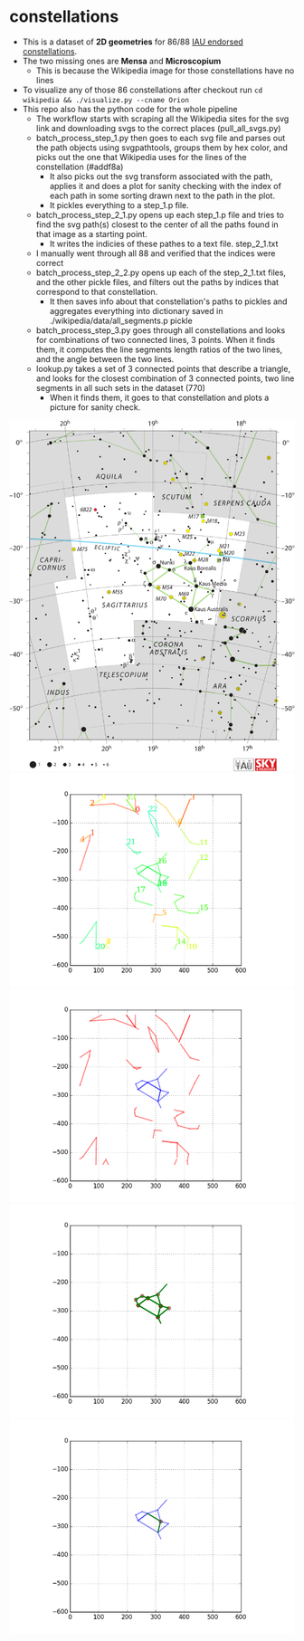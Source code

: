 # constellations

* This is a dataset of __2D geometries__ for 86/88 [IAU endorsed constellations](https://en.wikipedia.org/wiki/88_modern_constellations#List).
* The two missing ones are __Mensa__ and __Microscopium__
    * This is because the Wikipedia image for those constellations have no lines
* To visualize any of those 86 constellations after checkout run
`cd wikipedia && ./visualize.py --cname Orion`
* This repo also has the python code for the whole pipeline
    * The workflow starts with scraping all the Wikipedia sites for the svg link and downloading svgs to the correct places (pull_all_svgs.py)
    * batch_process_step_1.py then goes to each svg file and parses out the path objects using svgpathtools, groups them by hex color, and picks out the one that Wikipedia uses for the lines of the constellation (#addf8a)
        * It also picks out the svg transform associated with the path, applies it and does a plot for sanity checking with the index of each path in some sorting drawn next to the path in the plot.
        * It pickles everything to a step_1.p file.
    * batch_process_step_2_1.py opens up each step_1.p file and tries to find the svg path(s) closest to the center of all the paths found in that image as a starting point.
        * It writes the indicies of these pathes to a text file. step_2_1.txt
    * I manually went through all 88 and verified that the indices were correct
    * batch_process_step_2_2.py opens up each of the step_2_1.txt files, and the other pickle files, and filters out the paths by indices that correspond to that constellation.
        * It then saves info about that constellation's paths to pickles and aggregates everything into dictionary saved in ./wikipedia/data/all_segments.p pickle
    * batch_process_step_3.py goes through all constellations and looks for combinations of two connected lines, 3 points. When it finds them, it computes the line segments length ratios of the two lines, and the angle between the two lines.
    * lookup.py takes a set of 3 connected points that describe a triangle, and looks for the closest combination of 3 connected points, two line segments in all such sets in the dataset (770)
        * When it finds them, it goes to that constellation and plots a picture for sanity check.

<p align="center">
  <img src="./wikipedia/svgs/Sagittarius/source.svg" alt="From wikipedia">
  <img src="./wikipedia/svgs/Sagittarius/step_1_plot.png" alt="step 1">
  <img src="./wikipedia/svgs/Sagittarius/step_2_2.png" alt="step 2 2">
  <img src="./wikipedia/svgs/Sagittarius/step_3.png" alt="step 3">
  <img src="./wikipedia/svgs/Sagittarius/step_3_272,255_2_2.png" alt="isolated seg of 3 connected points">
</p>